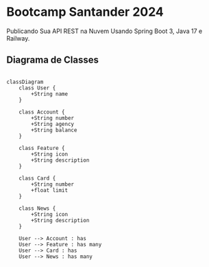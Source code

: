 # Bootcamp Santander 2024


Publicando Sua API REST na Nuvem Usando Spring Boot 3, Java 17 e Railway.


## Diagrama de Classes

```mermaid

classDiagram
    class User {
        +String name
    }

    class Account {
        +String number
        +String agency
        +String balance
    }

    class Feature {
        +String icon
        +String description
    }

    class Card {
        +String number
        +float limit
    }

    class News {
        +String icon
        +String description
    }

    User --> Account : has
    User --> Feature : has many
    User --> Card : has
    User --> News : has many

```

